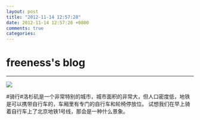```yaml
---
layout: post
title: "2012-11-14 12:57:28"
date: 2012-11-14 12:57:28 +0800
comments: true
categories: 
---
```


# freeness's blog

----------

![](http://okqmqrbgo.bkt.clouddn.com/201211141257281.jpg)

>
\#骑行\#洛杉矶是一个非常特别的城市，城市面积的非常大，但人口密度低，地铁是可以携带自行车的，车厢里有专门的自行车和轮椅停放位。
试想我们在早上骑着自行车上了北京地铁1号线，那会是一种什么景象。